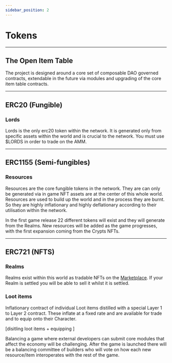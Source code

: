 ```yaml
---
sidebar_position: 2
---
```


# Tokens
---

## The Open Item Table


The project is designed around a core set of composable DAO governed contracts, extendable in the future via modules and upgrading of the core item table contracts. 

---
## ERC20 (Fungible)

### Lords

Lords is the only erc20 token within the network. It is generated only from specific assets within the world and is crucial to the network. You must use $LORDS in order to trade on the AMM. 

---
## ERC1155 (Semi-fungibles)

### Resources

Resources are the core fungible tokens in the network. They are can only be generated via in game NFT assets are at the center of this whole world. Resources are used to build up the world and in the process they are burnt. So they are highly inflationary and highly deflationary according to their utilisation within the network.


In the first game release 22 different tokens will exist and they will generate from the Realms. New resources will be added as the game progresses, with the first expansion coming from the Crypts NFTs.

---
## ERC721 (NFTS)

### Realms

Realms exist within this world as tradable NFTs on the [Marketplace](./nft-marketplace.md). If your Realm is settled you will be able to sell it whilst it is settled.

### Loot items

Inflationary contract of individual Loot items distilled with a special Layer 1 to Layer 2 contract. These inflate at a fixed rate and are available for trade and to equip onto their Character.

[disitling loot items + equipping ]

Balancing a game where external developers can submit core modules that affect the economy will be challenging. After the game is launched there will be a balancing committee of builders who will vote on how each new resource/item interoperates with the rest of the game.


